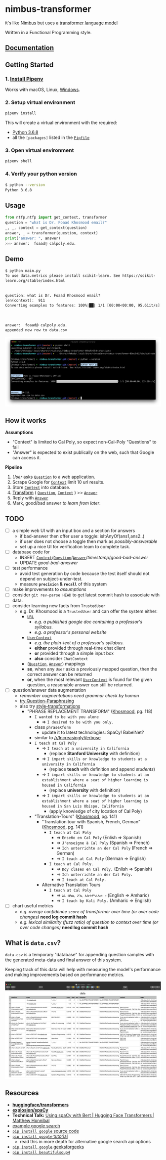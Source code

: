 # nimbus-transformer

it's like [Nimbus][14] but uses a [transformer language model][2]

Written in a Functional Programming style.

## [Documentation][10]

## Getting Started

### 1. [Install Pipenv][11]

Works with macOS, Linux, [Windows][13].

### 2. Setup virtual environment

```bash
pipenv install
```

This will create a virtual environment with the required:

- [Python 3.6.8][12]
- all the `[packages]` listed in the [`Pipfile`](./Pipfile)

### 3. Open virtual environment

```bash
pipenv shell
```

### 4. Verify your python version

```bash
$ python --version
Python 3.6.8
```

## Usage

```python
from ntfp.ntfp import get_context, transformer
question = "what is Dr. Foaad Khosmood email?"
_, _, context = get_context(question)
answer, _ = transformer(question, context)
print("answer: ", answer)
>>> answer:  foaad@ calpoly.edu.
```

## Demo

```
$ python main.py
To use data.metrics please install scikit-learn. See https://scikit-learn.org/stable/index.html


question: what is Dr. Foaad Khosmood email?
len(context):  911
Converting examples to features: 100%|██| 1/1 [00:00<00:00, 95.61it/s]



answer:  foaad@ calpoly.edu.
appended new row to data.csv
```

![demo.png](./demo.png)

## How it works

**Assumptions**

- "Context" is limited to Cal Poly, so expect non-Cal-Poly "Questions" to fail
- "Answer" is expected to exist publically on the web, such that Google can access it.

**Pipeline**

1. _User_ asks [`Question`] to a web application.
2. Scrape Google for [`Context`] limit 10 url results.
3. Store [`Context`] into database.
4. [Transform] ( [`Question`], [`Context`] ) >> [`Answer`]
5. Reply with [`Answer`]
6. Mark, good/bad answer _to learn from later_.

## TODO

- [ ] a simple web UI with an input box and a section for answers
  - if bad-answer then offer user a toggle: isItAnyOf(ans1,ans2..)
  - if user does not choose a toggle then mark as _possibly-answerable_
  - set up a nice UI for verification team to complete task.
- [ ] database code for
  - INSERT [`Context`]/[`Question`]/[`Answer`]/_timestamp_/_good-bad-answer_
  - UPDATE _good-bad-anxswer_
- [ ] test performance
  - avoid test generation by code because the test itself should not depend on subject-under-test.
  - measure **`precision` & `recall`** of this system
- [ ] make improvements to _assumptions_
- [ ] consider `git rev-parse HEAD` to get latest commit hash to associate with data.
- [ ] consider learning new facts from `TrustedUser`
  - e.g. Dr. Khosmood is a `TrustedUser` and can offer the system either:
    - [`URL`]
      - _e.g. a published google doc containing a professor's syllabus._
      - _e.g. a professor's personal website_
    - [`UserContext`]
      - _e.g. the plain-text of a professor's syllabus._
      - **either** provided through real-time chat client
      - **or** provided through a simple input box
      - **also** consider `ChatContext`
    - ([`Question`], [`Answer`]) mappings
    - **so**, when any `User` asks a previously mapped question, then the correct answer can be returned
    - **or**, when the most relevant [`UserContext`] is found for the given question, a reasonable answer can still be returned.
- [ ] question/answer data augmentation
  - _remember augmentations need grammar check by human_
  - [try Question-Paraphrasing][15]
  - also try [style-transformations][16]
    - "PHRASE REPLACEMENT TRANSFORM" ([Khosmood], pg. 118)
      - `I wanted to be with you alone`
        - => `I desired to be with you only.`
      - class `phraseXform`
        - update it to latest technologies: SpaCy! BabelNet?
      - similar to [/r/IncreasinglyVerbose][17]
      - `I teach at Cal Poly`
        - => `I teach at a university in California`
          - (replace **Stanford University** with definition)
        - => `I impart skills or knowledge to students at a university in California`
          - (replace **teach** with definition and append _students_)
        - => `I impart skills or knowledge to students at an establishment where a seat of higher learning is housed in California`
          - (replace **university** with definition)
        - => `I impart skills or knowledge to students at an establishment where a seat of higher learning is housed in San Luis Obispo, California`
          - (apply knowledge of city location of Cal Poly)
      - "Translation-Tours" ([Khosmood], pg. 141)
        - "Translation tour with Spanish, French, German" ([Khosmood], pg. 141)
          - `I teach at Cal Poly`
            - => `Enseño en Cal Poly` (Enlish => Spanish)
            - => `J'enseigne à Cal Poly` (Spanish => French)
            - => `Ich unterrichte an der Cal Poly` (French => German)
            - => `I teach at Cal Poly` (German => English)
          - `I teach at Cal Poly.`
            - => `Doy clases en Cal Poly.` (Enlish => Spanish)
            - => `Ich unterrichte an der Cal Poly.`
            - => `I teach at Cal Poly.`
        - Alternative Translation Tours
          - `I teach at Cal Poly`
            - => `እኔ በካሊ ፖሊ አስተምራለሁ ፡፡` (English => Amharic)
            - => `I teach by Kali Poly.` (Amharic => English)
- [ ] chart useful metrics
  - _e.g. averge confidence `score` of transformer over time (or over code changes)_ **need log commit hash**
  - _e.g. lexical similarity (fuzz ratio) of question to context over time (or over code changes)_ **need log commit hash**

## What is `data.csv`?

`data.csv` is a temporary "database" for appending question samples with the generated meta-data and final answer of this system.

Keeping track of this data will help with measuring the model's performance and making improvements based on performance metrics.

![data.png](./data.png)

## Resources

- [**huggingface/transformers**][2]
- [**explosion/spaCy**][3]
- **Technical Talk:** [Using spaCy with Bert | Hugging Face Transformers | Matthew Honnibal][1]
- [example google search][4]
- [`pip install google` source code][7]
- [`pip install google` tutorial][5]
  - read this in more depth for alternative google search api options
- [`pip install google` geeksforgeeks][6]
- [`pip install beautifulsoup4`][8]

[1]: https://www.youtube.com/watch?v=RB9uDpJPZdc
[2]: https://github.com/huggingface/transformers
[3]: https://github.com/explosion/spaCy
[4]: http://google.com/search?q=what+is+foaad+email?+site:calpoly.edu
[5]: https://towardsdatascience.com/current-google-search-packages-using-python-3-7-a-simple-tutorial-3606e459e0d4
[6]: https://www.geeksforgeeks.org/performing-google-search-using-python-code/
[7]: https://github.com/MarioVilas/googlesearch
[8]: https://pypi.org/project/beautifulsoup4/
[9]: https://github.com/huggingface/transformers#quick-tour-of-pipelines
[10]: https://mfekadu.github.io/nimbus-transformer/
[11]: https://pipenv.pypa.io/en/latest/install/#installing-pipenv
[12]: http://python.org
[13]: https://pipenv.pypa.io/en/latest/install/#pragmatic-installation-of-pipenv
[14]: http://github.com/calpoly-csai/api
[15]: https://www.aclweb.org/anthology/P19-1610/
[16]: https://works.bepress.com/foaad/2/
[khosmood]: https://works.bepress.com/foaad/2/
[17]: https://www.reddit.com/r/IncreasinglyVerbose/
[`question`]: https://mfekadu.github.io/nimbus-transformer/ntfp_types.html#ntfp.ntfp_types.Question
[`context`]: https://mfekadu.github.io/nimbus-transformer/ntfp_types.html#ntfp.ntfp_types.Context
[`answer`]: https://mfekadu.github.io/nimbus-transformer/ntfp_types.html#ntfp.ntfp_types.Answer
[transform]: https://mfekadu.github.io/nimbus-transformer/ntfp.html#ntfp.ntfp.transformer
[`url`]: https://mfekadu.github.io/nimbus-transformer/ntfp_types.html#ntfp.ntfp_types.URL
[`usercontext`]: https://mfekadu.github.io/nimbus-transformer/ntfp_types.html#ntfp.ntfp_types.UserContext
